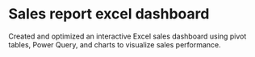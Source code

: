 # Sales report excel dashboard

Created and optimized an interactive Excel sales dashboard using pivot tables, Power Query, and charts to visualize sales performance.
